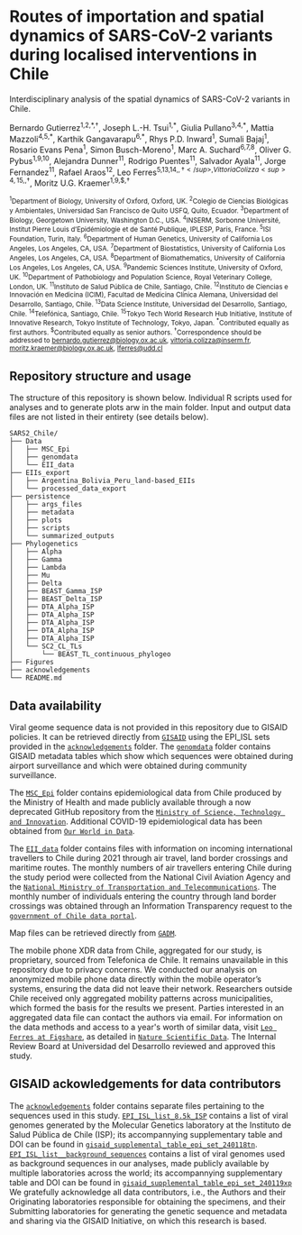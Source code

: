 # Routes of importation and spatial dynamics of SARS-CoV-2 variants during localised interventions in Chile
Interdisciplinary analysis of the spatial dynamics of SARS-CoV-2 variants in Chile.

Bernardo Gutierrez<sup>1,2,\*,†</sup>, Joseph L.-H. Tsui<sup>1,\*</sup>, Giulia Pullano<sup>3,4,\*</sup>, Mattia Mazzoli<sup>4,5,\*</sup>, Karthik Gangavarapu<sup>6,\*</sup>, Rhys P.D. Inward<sup>1</sup>, Sumali Bajaj<sup>1</sup>, Rosario Evans Pena<sup>1</sup>, Simon Busch-Moreno<sup>1</sup>, Marc A. Suchard<sup>6,7,8</sup>, Oliver G. Pybus<sup>1,9,10</sup>, Alejandra Dunner<sup>11</sup>, Rodrigo Puentes<sup>11</sup>, Salvador Ayala<sup>11</sup>, Jorge Fernandez<sup>11</sup>, Rafael Araos<sup>12</sup>, Leo Ferres<sup>5,13,14,$,†</sup>, Vittoria Colizza<sup>4,15,$,†</sup>, Moritz U.G. Kraemer<sup>1,9,$,†</sup>

<sup><sup>1</sup>Department of Biology, University of Oxford, Oxford, UK.
<sup>2</sup>Colegio de Ciencias Biológicas y Ambientales, Universidad San Francisco de Quito USFQ, Quito, Ecuador.
<sup>3</sup>Department of Biology, Georgetown University, Washington D.C., USA.
<sup>4</sup>INSERM, Sorbonne Université, Institut Pierre Louis d’Epidémiologie et de Santé Publique, IPLESP, Paris, France.
<sup>5</sup>ISI Foundation, Turin, Italy.
<sup>6</sup>Department of Human Genetics, University of California Los Angeles, Los Angeles, CA, USA.
<sup>7</sup>Department of Biostatistics, University of California Los Angeles, Los Angeles, CA, USA.
<sup>8</sup>Department of Biomathematics, University of California Los Angeles, Los Angeles, CA, USA.
<sup>9</sup>Pandemic Sciences Institute, University of Oxford, UK.
<sup>10</sup>Department of Pathobiology and Population Science, Royal Veterinary College, London, UK.
<sup>11</sup>Instituto de Salud Pública de Chile, Santiago, Chile.
<sup>12</sup>Instituto de Ciencias e Innovación en Medicina (ICIM), Facultad de Medicina Clínica Alemana, Universidad del Desarrollo, Santiago, Chile.
<sup>13</sup>Data Science Institute, Universidad del Desarrollo, Santiago, Chile.
<sup>14</sup>Telefónica, Santiago, Chile.
<sup>15</sup>Tokyo Tech World Research Hub Initiative, Institute of Innovative Research, Tokyo Institute of Technology, Tokyo, Japan.
<sup>\*</sup>Contributed equally as first authors.
<sup>$</sup>Contributed equally as senior authors.
<sup>†</sup>Correspondence should be addressed to bernardo.gutierrez@biology.ox.ac.uk, vittoria.colizza@inserm.fr, moritz.kraemer@biology.ox.ac.uk, lferres@udd.cl</sup>


## Repository structure and usage

The structure of this repository is shown below. Individual R scripts used for analyses and to generate plots arw in the main folder. Input and output data files are not listed in their entirety (see details below).

```
SARS2_Chile/
├── Data
│   ├── MSC_Epi
│   ├── genomdata
│   └── EII_data
├── EIIs_export
│   ├── Argentina_Bolivia_Peru_land-based_EIIs
│   └── processed_data_export
├── persistence
│   ├── args_files
│   ├── metadata
│   ├── plots
│   ├── scripts
│   └── summarized_outputs
├── Phylogenetics
│   ├── Alpha
│   ├── Gamma
│   ├── Lambda
│   ├── Mu
│   ├── Delta
│   ├── BEAST_Gamma_ISP
│   ├── BEAST_Delta_ISP
│   ├── DTA_Alpha_ISP
│   ├── DTA_Alpha_ISP
│   ├── DTA_Alpha_ISP
│   ├── DTA_Alpha_ISP
│   ├── DTA_Alpha_ISP
│   └── SC2_CL_TLs
│       └── BEAST_TL_continuous_phylogeo
├── Figures
├── acknowledgements
└── README.md
```

## Data availability
Viral geome sequence data is not provided in this repository due to GISAID policies. It can be retrieved directly from [`GISAID`](https://www.gisaid.org/) using the EPI_ISL sets provided in the [`acknowledgements`](acknowledgements) folder. The [`genomdata`](Data/genomdata) folder contains GISAID metadata tables which show which sequences were obtained during airport surveillance and which were obtained during community surveillance.

The [`MSC_Epi`](Data/MSC_Epi) folder contains epidemiological data from Chile produced by the Ministry of Health and made publicly available through a now deprecated GitHub repository from the [`Ministry of Science, Technology and Innovation`](https://github.com/MinCiencia). Additional COVID-19 epidemiological data has been obtained from [`Our World in Data`](https://ourworldindata.org/covid-cases).

The [`EII_data`](Data/EII_data) folder contains files with information on incoming international travellers to Chile during 2021 through air travel, land border crossings and maritime routes. The monthly numbers of air travellers entering Chile during the study period were collected from the National Civil Aviation Agency and the [`National Ministry of Transportation and Telecommunications`](http://www.jac.gob.cl/estadisticas/informes-estadisticos-mensuales-del-trafico-aereo/). The monthly number of individuals entering the country through land border crossings was obtained through an Information Transparency request to the [`government of Chile data portal`](https://datos.gob.cl).

Map files can be retrieved directly from [`GADM`](https://gadm.org/data.html).

The mobile phone XDR data from Chile, aggregated for our study, is proprietary, sourced from Telefonica de Chile. It remains unavailable in this repository due to privacy concerns. We conducted our analysis on anonymized mobile phone data directly within the mobile operator’s systems, ensuring the data did not leave their network. Researchers outside Chile received only aggregated mobility patterns across municipalities, which formed the basis for the results we present. Parties interested in an aggregated data file can contact the authors via email. For information on the data methods and access to a year's worth of similar data, visit [`Leo Ferres at Figshare`](https://figshare.com/authors/Leo_Ferres/9533438), as detailed in [`Nature Scientific Data`](https://www.nature.com/articles/s41597-022-01893-3). The Internal Review Board at Universidad del Desarrollo reviewed and approved this study.

## GISAID ackowledgements for data contributors
The [`acknowledgements`](acknowledgements) folder contains separate files pertaining to the sequences used in this study. [`EPI_ISL_list_8.5k_ISP`](acknowledgements/EPI_ISL_list_8.5k_ISP.tsv) contains a list of viral genomes generated by the Molecular Genetics laboratory at the Instituto de Salud Pública de Chile (ISP); its accompannying supplementary table and DOI can be found in [`gisaid_supplemental_table_epi_set_240118tn`](acknowledgements/gisaid_supplemental_table_epi_set_240118tn.pdf). [`EPI_ISL_list__background_sequences`](acknowledgements/EPI_ISL_list_background_sequences.tsv) contains a list of viral genomes used as background sequences in our analyses, made publicly available by multiple laboratories across the world; its accompannying supplementary table and DOI can be found in [`gisaid_supplemental_table_epi_set_240119xp`](acknowledgements/gisaid_supplemental_table_epi_set_240119xp.pdf) We gratefully acknowledge all data contributors, i.e., the Authors and their Originating laboratories responsible for obtaining the specimens, and their Submitting laboratories for generating the genetic sequence and metadata and sharing via the GISAID Initiative, on which this research is based.